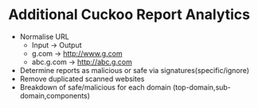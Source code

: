 Additional Cuckoo Report Analytics
======
- Normalise URL
  - Input -> Output
  - g.com -> http://www.g.com
  - abc.g.com -> http://abc.g.com
- Determine reports as malicious or safe via signatures(specific/ignore)
- Remove duplicated scanned websites
- Breakdown of safe/malicious for each domain (top-domain,sub-domain,components)
